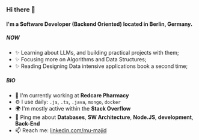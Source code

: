 ### Hi there 👋

#### I'm a Software Developer (Backend Oriented) located in Berlin, Germany.


##### NOW

- ✨ Learning about LLMs, and building practical projects with them;
- ✨ Focusing more on Algorithms and Data Structures;
- ✨ Reading Designing Data intensive applications book a second time;

##### BIO

- 🏢 I'm currently working at **Redcare Pharmacy**
- ⚙️ I use daily: `.js`, `.ts`, `.java`, `mongo`, `docker`
- 🌍 I'm mostly active within the **Stack Overflow**
- 💬 Ping me about **Databases**, **SW Architecture**, **Node.JS**, **development**, **Back-End**
- 📫 Reach me: [linkedin.com/mu-majid](https://www.linkedin.com/in/mumajid/)
